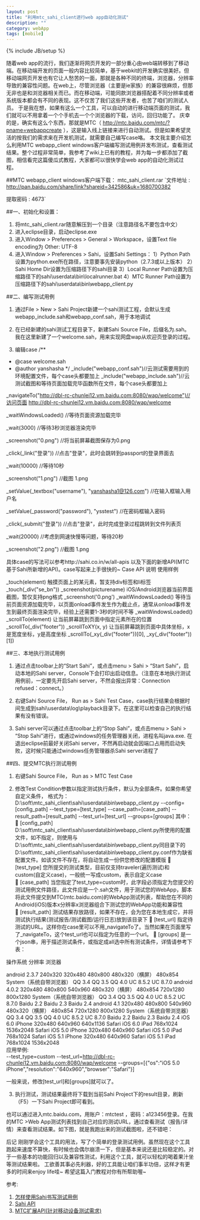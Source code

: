 ```yaml
---
layout: post
title: "利用mtc_sahi_client进行web app自动化测试"
description: ""
category: webApp
tags: [mobile]
---
```

{% include JB/setup %}


随着web app的流行，我们逐渐将网页开发的一部分重心由web端转移到了移动端。在移动端开发的页面一般内容比较简单，基于webkit的开发确实很美好。但移动端网页开发也有它让人愁苦的一面，那就是各种不同的终端，浏览器，分辨率导致的兼容性问题。在web上，尽管浏览器（主要是ie家族）的兼容很麻烦，但那无非也是和浏览器相关而已。而在移动端，可能同款浏览器搭配着不同分辨率或者系统版本都会有不同的表现。这不仅苦了我们这些开发者，也苦了咱们的测试人员。
于是我在想，如果有这么一个工具，可以自动的进行移动端页面的测试，我们就可以不用拿着一个个手机去一个个浏览器的下载，访问，回归功能了。
庆幸的是，确实有这么个东西，那就是MTC（ http://mtc.baidu.com/mtc/?pname=webappcreate ），这是输入线上链接来进行自动测试。但是如果希望灵活的按我们的需求来在开发机测试，就需要自己编写case咯。
本文我主要介绍怎么利用MTC webapp_client windows客户端编写测试用例并发布测试，查看测试结果。整个过程非常简单，我参考了wiki上已有的教程，并为每一步都添加了截图，相信看完这篇傻瓜式教程，大家都可以很快学会web app的自动化测试过程。

##MTC webapp_client windows客户端下载：
mtc_sahi_client.rar
`文件地址 : http://pan.baidu.com/share/link?shareid=342586&uk=1680700382 

提取密码 : 4673`

##一、初始化和设置：
1. 将mtc_sahi_client.rar随意解压到一个目录（注意路径名不要包含中文） 
2. 进入eclipse目录，启动eclipse.exe
3. 进入Window > Preferences > General > Workspace，设置Text file encoding为 Other: UTF-8
4. 进入Window > Preferences > Sahi，设置Sahi Settings：
1）Python Path设置为python.exe所在路径，注意要事先安装python（2.7.3或以上版本）
2）Sahi Home Dir设置为压缩路径下的sahi目录
3）Local Runner Path设置为压缩路径下的sahi\userdata\bin\localrunner.bat
4）MTC Runner Path设置为压缩路径下的sahi\userdata\bin\webapp_client.py
 

##二、编写测试用例
1. 通过File > New > Sahi Project新建一个sahi测试工程，会默认生成webapp_include.sah和webapp_conf.sah，用于本地调试
 
2. 在已经新建的sahi测试工程目录下，新建Sahi Source File，后缀名为.sah。我在这里新建了一个welcome.sah，用来实现网盘wap从欢迎页登录的过程。
 
3. 编辑case
/**
 * @case welcome.sah
 * @author yanshasha 
 */
_include("webapp_conf.sah")//云测试需要用到的环境配置文件，每个case头都要加上
_include("webapp_include.sah")//云测试截图和等待页面加载完毕函数所在文件，每个case头都要加上

_navigateTo("http://dbl-rc-chunlei12.vm.baidu.com:8080/wap/welcome")//访问页面 http://dbl-rc-chunlei12.vm.baidu.com:8080/wap/welcome

_waitWindowsLoaded() //等待页面资源加载完毕

_wait(3000) //等待3秒浏览器渲染完毕

_screenshot("0.png") //将当前屏幕截图保存为0.png

_click(_link("登录")) //点击"登录"，此时会跳转到passport的登录界面去

_wait(10000) //等待10秒

_screenshot("1.png") //截图 1.png

_setValue(_textbox("username"), "yanshasha1@126.com") //在输入框输入用户名

_setValue(_password("password"), "ysstest") //在密码框输入密码

_click(_submit("登录")) //点击"登录"，此时完成登录过程跳转到文件列表页

_wait(20000) //考虑到网速快慢等问题，等待20秒

_screenshot("2.png") //截图 1.png


具体case的写法可以参考http://sahi.co.in/w/all-apis 以及下面的新增API(MTC基于Sahi所新增的API)。case写起来上手很快的~
Case API
说明
使用样例

_touch(element)	触摸页面上的某元素，暂支持div标签和li标签	_touch(_div("se_bn"))
_screenshot(picturename)	iOS/Android浏览器当前界面截图，暂仅支持png格式	_screenshot('0.png')
_waitWindowsLoaded()	等待当前页面资源加载完毕，以页面onload事件发生作为截止点，通常从onload事件发生到最终页面渲染完毕，经验上还需要1-3秒的时间不等	_waitWindowsLoaded()
_scrollTo(element)	让当前屏幕跳到页面中指定元素所在的位置	_scrollTo(_div("footer"))
_scrollToXY(x, y)	让当前屏幕跳到页面中具体坐标，x是宽度坐标，y是高度坐标	_scrollTo(_xy(_div("footer"))[0], _xy(_div("footer"))[1])

##三、本地执行测试用例
1. 通过点击toolbar上的“Start Sahi”，或点击menu > Sahi > “Start Sahi”，启动本地的Sahi server，Console下会打印出启动信息。（注意在本地执行测试用例前，一定要先开启Sahi server，不然会报出异常：Connection refused：connect。）
 
2. 右键Sahi Source File， Run as > Sahi Test Case，case执行结果会根据时间生成到sahi\userdata\log\playback目录下。在这里可以检查自己的执行结果有没有错误。
 
3. Sahi server可以通过点击toolbar上的“Stop Sahi”，或点击menu > Sahi > “Stop Sahi”进行，或通过windows的任务管理器关闭，进程名叫java.exe. 在退出eclipse前最好关闭Sahi server，不然再启动就会因端口占用而启动失败，这时候只能通过windows任务管理器杀Sahi server进程了
 

##四、提交MTC执行测试用例
1. 右键Sahi Source File， Run as > MTC Test Case
 
2. 修改Test Condition参数以指定测试执行条件，默认为全部条件。如果你希望自定义条件，
格式为：
D:\soft\mtc_sahi_client\sahi\userdata\bin\webapp_client.py --config=[config_path] --test_type=[test_type] --case_path=[case_path] --result_path=[result_path] --test_url=[test_url] --groups=[groups]
其中：  
	[config_path] D:\soft\mtc_sahi_client\sahi\userdata\bin\webapp_client.py所使用的配置文件，如不指定，则使用与D:\soft\mtc_sahi_client\sahi\userdata\bin\webapp_client.py同目录下的D:\soft\mtc_sahi_client\sahi\userdata\bin\webapp_client.py.conf作为缺省配置文件。如该文件不存在，将自动生成一份供您修改的配置模版
	[test_type] 您所提交的测试类型，目前仅支持traveler(遍历测试)和custom(自定义case)，一般统一写成custom，表示自定义case   
	[case_path] 当您指定了test_type=custom时，此字段必须指定为您提交的测试用例文件路径，此文件应是一个.sah文件，用于测试您的WebApp，脚本将此文件提交到MTC(mtc.baidu.com)的WebApp测试列表，帮助您在不同的Android(iOS)版本x分辨率x浏览器组合下测试您的WebApp功能和兼容性  
	[result_path] 测试结果存放路径，如果不存在，会为您在本地生成它，并将测试执行结果(测试报告/测试截图/运行日志)放到该目录下
	[test_url] 指定待测试的URL。这样你在case里可以不用_navigateTo了。当然如果在页面里写了_navigateTo，这个test_url也可以指定为任意的一个url。
	[groups] 是一个json串，用于描述测试条件，或指定成all选中所有测试条件，详情请参考下表：

操作系统
分辨率
浏览器

android 2.3.7	240x320 
320x480 
480x800 
480x320（横屏） 
480x854	System（系统自带浏览器） 
QQ 3.4 
QQ 3.5 
QQ 4.0 
UC 8.5.2 
UC 8.7.0
android 4.0.2	320x480 
480x800 
540x960 
480x320（横屏） 
480x854 
720x1280 
800x1280	System（系统自带浏览器） 
QQ 3.4 
QQ 3.5 
QQ 4.0 
UC 8.5.2 
UC 8.7.0 
Baidu 2.2 
Baidu 2.3 
Baidu 2.4
android 4.1	320x480 
480x800 
540x960 
480x320（横屏） 
480x854 
720x1280 
800x1280	System（系统自带浏览器） 
QQ 3.4 
QQ 3.5 
QQ 4.0 
UC 8.5.2 
UC 8.7.0 
Baidu 2.2 
Baidu 2.3 
Baidu 2.4
iOS 6.0 iPhone	320x480 
640x960 
640x1136	Safari
iOS 6.0 iPad	768x1024 
1536x2048	Safari
iOS 5.0 iPhone	320x480 
640x960	Safari
iOS 5.0 iPad	768x1024	Safari
iOS 5.1 iPhone	320x480 
640x960	Safari
iOS 5.1 iPad	768x1024 
1536x2048	
应用举例:  
--test_type=custom --test_url=http://dbl-rc-chunlei12.vm.baidu.com:8080/wap/welcome --groups=[{\"os\":\"iOS 5.0 iPhone\",\"resolution\":\"640x960\",\"browser\":\"Safari\"}]
   
一般来说，修改[test_url]和[groups]就可以了。


3. 执行测试，测试结果最终将下载到当前Sahi Project下的result目录，刷新（F5）一下Sahi Project即可看到。
 

也可以通过进入mtc.baidu.com，用账户：mtctest ，密码：a123456登录。在我的MTC >Web App测试列表找到自己对应的测试URL，通过查看测试（报告/详情）来查看测试结果。如下图，就是我跑出来的测试截图啦，还不错吧：
 

后记
刚刚学会这个工具的用法，写了个简单的登录测试用例。虽然现在这个工具跑起来速度不算快，有时候也会偶尔崩溃一下，但是基本来说还是比较稳定的。对于一些基本的功能回归以及兼容性测试，利用这个工具，就可以轻松的喝着果汁坐等测试结果啦。
工欲善其事必先利器，好的工具能让咱们事半功倍，这样才有更多的时间来enjoy life哇~ 希望这篇入门教程对你有所帮助喔~   



参考:
1. [怎样使用Sahi书写测试用例](http://sahi.co.in/w/sahi-scripting-basics) 
2. [Sahi API](http://sahi.co.in/w/all-apis) 
3. [MTC扩展API(针对移动设备测试需求)](http://wiki.babel.baidu.com/twiki/bin/view/Com/Mtc/MTC_WEBAPP_AUTOMATION_MANUAL) 












